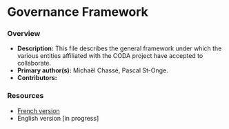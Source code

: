 # Governance Framework

### Overview
 
- **Description:** This file describes the general framework under which the various entities affiliated with the CODA project have accepted to collaborate.
- **Primary author(s):** Michaël Chassé, Pascal St-Onge.
- **Contributors:** 

### Resources

- [French version](https://github.com/coda-platform/guides-and-policies/raw/main/policies/governance/GovernanceFramework-FR.pdf)
- English version [in progress]
